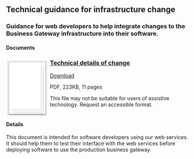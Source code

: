 ## Technical guidance for infrastructure change
### Guidance for web developers to help integrate changes to the Business Gateway infrastructure into their software.
#### Documents
<h3><img style="float: left; margin: 0px 5px 0px 0px" src="../../images/file.png"> <a href="../../pdfs/integrate/Technical_details_of_change.pdf">Technical details of change</a></h3>
<a download="Technical_details_of_change.pdf" href="../../pdfs/integrate/Technical_details_of_change.pdf">Download</a>

PDF, 223KB, 11 pages

This file may not be suitable for users of assistive technology. Request an accessible format.
<br />
<br />

#### Details
This document is intended for software developers using our web services. It should help them to test their interface with the web services before deploying software to use the production business gateway.
